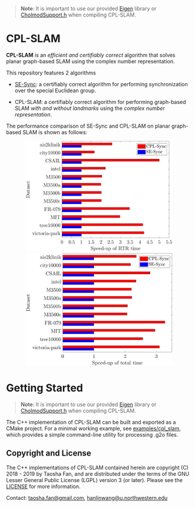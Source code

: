 >**Note**: It is important to use our provided [Eigen](./C++/Eigen) library or [CholmodSupport.h](./C++/Eigen/Eigen/src/CholmodSupport/CholmodSupport.h) when compiling CPL-SLAM.

# CPL-SLAM

**CPL-SLAM** is an *efficient and certifiably correct* algorithm that solves planar graph-based SLAM using the complex number representation.

This repository features 2 algorithms
- [SE-Sync](https://github.com/david-m-rosen/SE-Sync): a certifiably correct algorithm for performing synchronization over the special Euclidean group.

- CPL-SLAM:  a certifiably correct algorithm for performing graph-based SLAM *with and without landmarks* using the *complex number representation*.

The performance comparison of  SE-Sync and CPL-SLAM on planar graph-based SLAM is shown as follows:

<p float="left", align="center">
<img src="./figures/rtr.png" width="400"/>
  <img src="./figures/total.png" width="400"/>
</p>

# Getting Started
>**Note**: It is important to use our provided [Eigen](./C++/Eigen) library or [CholmodSupport.h](./C++/Eigen/Eigen/src/CholmodSupport/CholmodSupport.h) when compiling CPL-SLAM.


The C++ implementation of CPL-SLAM can be built and exported as a CMake project. For a minimal working example, see [examples/cpl_slam](./C++/examples/cpl_slam.cpp), which provides a simple command-line utility for processing .g2o files.

## Copyright and License 

The C++ implementations of CPL-SLAM contained herein are copyright (C) 2018 - 2019 by Taosha Fan, and are distributed under the terms of the GNU Lesser General Public License (LGPL) version 3 (or later).  Please see the [LICENSE](./LICENSE) for more information.

Contact: taosha.fan@gmail.com, hanlinwang@u.northwestern.edu
